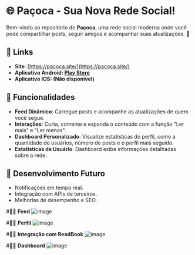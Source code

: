 # 🌐 **Paçoca** - Sua Nova Rede Social!

Bem-vindo ao repositório do **Paçoca**, uma rede social moderna onde você pode compartilhar posts, seguir amigos e acompanhar suas atualizações. 🚀

## 🔗 **Links**
- **Site**: [https://pacoca.site/](https://pacoca.site/)
- **Aplicativo Android: [Play Store](https://play.google.com/store/apps/details?id=com.joaoenrique13.Pacoca&pcampaignid=web_share)**
- **Aplicativo IOS: (Não disponivel)**

## 📸 **Funcionalidades**
- **Feed Dinâmico**: Carregue posts e acompanhe as atualizações de quem você segue.
- **Interações**: Curta, comente e expanda o conteúdo com a função "Ler mais" e "Ler menos".
- **Dashboard Personalizado**: Visualize estatísticas do perfil, como a quantidade de usuários, número de posts e o perfil mais seguido.
  <!-- - **Autenticação e Permissões**: Rota protegida por *Gate* para exclusão de posts.*/ -->
- **Estatísticas de Usuário**: Dashboard exibe informações detalhadas sobre a rede.

## 🚧 **Desenvolvimento Futuro**

- Notificações em tempo real.
- Integração com APIs de terceiros.
- Melhorias de desempenho e SEO.

<!--
## 🚀 **Tecnologias Utilizadas**
- **Laravel**: Backend robusto e escalável.
- **PHP**: Implementação pura para algumas funcionalidades.
- **MySQL**: Banco de dados eficiente para armazenamento de informações.
- **JavaScript**: Interações dinâmicas no frontend.
- **Axios**: Para requisições HTTP no frontend.
-->

#🧑‍💻 **Feed**
![image](https://github.com/user-attachments/assets/4cf4dfbb-7609-4da7-a1cc-36f6f2b5f6cd)

#🧑‍💻 **Perfil**
![image](https://github.com/user-attachments/assets/f83f5cff-b9ea-4776-acbb-f27e0116b71a)

#🧑‍💻 **Integração com ReadBook**
![image](https://github.com/user-attachments/assets/4088e919-8261-47d7-b097-56fe5983e2f1)


#🧑‍💻 **Dashboard**
![image](https://github.com/user-attachments/assets/9847faeb-77ba-497f-ac95-7a5a68beb9fd)
